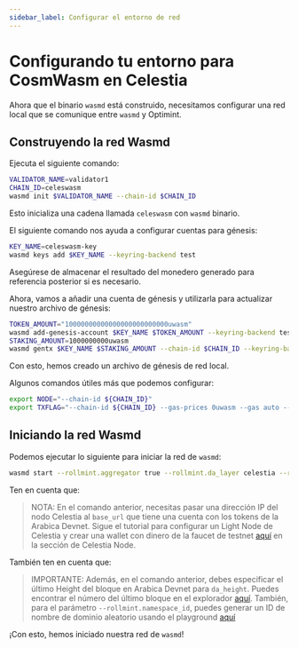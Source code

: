 ```yaml
---
sidebar_label: Configurar el entorno de red
---
```


# Configurando tu entorno para CosmWasm en Celestia

Ahora que el binario `wasmd` está construido, necesitamos configurar una red local que se comunique entre `wasmd` y Optimint.

## Construyendo la red Wasmd

Ejecuta el siguiente comando:

```sh
VALIDATOR_NAME=validator1
CHAIN_ID=celeswasm
wasmd init $VALIDATOR_NAME --chain-id $CHAIN_ID
```

Esto inicializa una cadena llamada `celeswasm` con `wasmd` binario.

El siguiente comando nos ayuda a configurar cuentas para génesis:

```sh
KEY_NAME=celeswasm-key
wasmd keys add $KEY_NAME --keyring-backend test
```

Asegúrese de almacenar el resultado del monedero generado para referencia posterior si es necesario.

Ahora, vamos a añadir una cuenta de génesis y utilizarla para actualizar nuestro archivo de génesis:

```sh
TOKEN_AMOUNT="10000000000000000000000000uwasm"
wasmd add-genesis-account $KEY_NAME $TOKEN_AMOUNT --keyring-backend test
STAKING_AMOUNT=1000000000uwasm
wasmd gentx $KEY_NAME $STAKING_AMOUNT --chain-id $CHAIN_ID --keyring-backend test
```

Con esto, hemos creado un archivo de génesis de red local.

Algunos comandos útiles más que podemos configurar:

<!-- markdownlint-disable MD013 -->
```sh
export NODE="--chain-id ${CHAIN_ID}"
export TXFLAG="--chain-id ${CHAIN_ID} --gas-prices 0uwasm --gas auto --gas-adjustment 1.3"
```
<!-- markdownlint-enable MD013 -->

## Iniciando la red Wasmd

Podemos ejecutar lo siguiente para iniciar la red de `wasmd`:

<!-- markdownlint-disable MD013 -->
```sh
wasmd start --rollmint.aggregator true --rollmint.da_layer celestia --rollmint.da_config='{"base_url":"http://XXX.XXX.XXX.XXX:26658","timeout":60000000000,"gas_limit":6000000}' --rollmint.namespace_id 000000000000FFFF --rollmint.da_start_height XXXXX
```
<!-- markdownlint-enable MD013 -->

Ten en cuenta que:

> NOTA: En el comando anterior, necesitas pasar una dirección IP del nodo Celestia al `base_url` que tiene una cuenta con los tokens de la Arabica Devnet. Sigue el tutorial para configurar un Light Node de Celestia y crear una wallet con dinero de la faucet de testnet [aquí](./node-tutorial.md) en la sección de Celestia Node.

También ten en cuenta que:

> IMPORTANTE: Además, en el comando anterior, debes especificar el último Height del bloque en Arabica Devnet para `da_height`. Puedes encontrar el número del último bloque en el explorador [aquí](https://explorer.celestia.observer/arabica). También, para el parámetro `--rollmint.namespace_id`, puedes generar un ID de nombre de dominio aleatorio usando el playground [aquí](https://go.dev/play/p/7ltvaj8lhRl)

¡Con esto, hemos iniciado nuestra red de `wasmd`!
